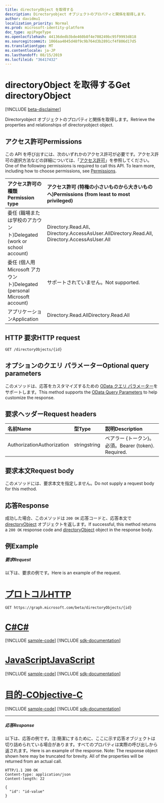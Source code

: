 ```yaml
---
title: directoryObject を取得する
description: Directoryobject オブジェクトのプロパティと関係を取得します。
author: davidmu1
localization_priority: Normal
ms.prod: microsoft-identity-platform
doc_type: apiPageType
ms.openlocfilehash: 44136dedb3bde460b8f4e708249bc95f9993d818
ms.sourcegitcommit: 1066aa4045d48f9c9b764d3b2891cf4f806d17d5
ms.translationtype: MT
ms.contentlocale: ja-JP
ms.lasthandoff: 08/15/2019
ms.locfileid: "36417432"
---
```

# <a name="get-directoryobject"></a><span data-ttu-id="554f3-103">directoryObject を取得する</span><span class="sxs-lookup"><span data-stu-id="554f3-103">Get directoryObject</span></span>

[!INCLUDE [beta-disclaimer](../../includes/beta-disclaimer.md)]

<span data-ttu-id="554f3-104">Directoryobject オブジェクトのプロパティと関係を取得します。</span><span class="sxs-lookup"><span data-stu-id="554f3-104">Retrieve the properties and relationships of directoryobject object.</span></span>
## <a name="permissions"></a><span data-ttu-id="554f3-105">アクセス許可</span><span class="sxs-lookup"><span data-stu-id="554f3-105">Permissions</span></span>
<span data-ttu-id="554f3-p101">この API を呼び出すには、次のいずれかのアクセス許可が必要です。アクセス許可の選択方法などの詳細については、「[アクセス許可](/graph/permissions-reference)」を参照してください。</span><span class="sxs-lookup"><span data-stu-id="554f3-p101">One of the following permissions is required to call this API. To learn more, including how to choose permissions, see [Permissions](/graph/permissions-reference).</span></span>

|<span data-ttu-id="554f3-108">アクセス許可の種類</span><span class="sxs-lookup"><span data-stu-id="554f3-108">Permission type</span></span>      | <span data-ttu-id="554f3-109">アクセス許可 (特権の小さいものから大きいものへ)</span><span class="sxs-lookup"><span data-stu-id="554f3-109">Permissions (from least to most privileged)</span></span>              |
|:--------------------|:---------------------------------------------------------|
|<span data-ttu-id="554f3-110">委任 (職場または学校のアカウント)</span><span class="sxs-lookup"><span data-stu-id="554f3-110">Delegated (work or school account)</span></span> | <span data-ttu-id="554f3-111">Directory.Read.All、Directory.AccessAsUser.All</span><span class="sxs-lookup"><span data-stu-id="554f3-111">Directory.Read.All, Directory.AccessAsUser.All</span></span>    |
|<span data-ttu-id="554f3-112">委任 (個人用 Microsoft アカウント)</span><span class="sxs-lookup"><span data-stu-id="554f3-112">Delegated (personal Microsoft account)</span></span> | <span data-ttu-id="554f3-113">サポートされていません。</span><span class="sxs-lookup"><span data-stu-id="554f3-113">Not supported.</span></span>    |
|<span data-ttu-id="554f3-114">アプリケーション</span><span class="sxs-lookup"><span data-stu-id="554f3-114">Application</span></span> | <span data-ttu-id="554f3-115">Directory.Read.All</span><span class="sxs-lookup"><span data-stu-id="554f3-115">Directory.Read.All</span></span> |

## <a name="http-request"></a><span data-ttu-id="554f3-116">HTTP 要求</span><span class="sxs-lookup"><span data-stu-id="554f3-116">HTTP request</span></span>
<!-- { "blockType": "ignored" } -->
```http
GET /directoryObjects/{id}
```
## <a name="optional-query-parameters"></a><span data-ttu-id="554f3-117">オプションのクエリ パラメーター</span><span class="sxs-lookup"><span data-stu-id="554f3-117">Optional query parameters</span></span>
<span data-ttu-id="554f3-118">このメソッドは、応答をカスタマイズするための [OData クエリ パラメーター](https://developer.microsoft.com/graph/docs/concepts/query_parameters)をサポートします。</span><span class="sxs-lookup"><span data-stu-id="554f3-118">This method supports the [OData Query Parameters](https://developer.microsoft.com/graph/docs/concepts/query_parameters) to help customize the response.</span></span>
## <a name="request-headers"></a><span data-ttu-id="554f3-119">要求ヘッダー</span><span class="sxs-lookup"><span data-stu-id="554f3-119">Request headers</span></span>
| <span data-ttu-id="554f3-120">名前</span><span class="sxs-lookup"><span data-stu-id="554f3-120">Name</span></span>       | <span data-ttu-id="554f3-121">型</span><span class="sxs-lookup"><span data-stu-id="554f3-121">Type</span></span> | <span data-ttu-id="554f3-122">説明</span><span class="sxs-lookup"><span data-stu-id="554f3-122">Description</span></span>|
|:-----------|:------|:----------|
| <span data-ttu-id="554f3-123">Authorization</span><span class="sxs-lookup"><span data-stu-id="554f3-123">Authorization</span></span>  | <span data-ttu-id="554f3-124">string</span><span class="sxs-lookup"><span data-stu-id="554f3-124">string</span></span>  | <span data-ttu-id="554f3-p102">ベアラー {トークン}。必須。</span><span class="sxs-lookup"><span data-stu-id="554f3-p102">Bearer {token}. Required.</span></span> |

## <a name="request-body"></a><span data-ttu-id="554f3-127">要求本文</span><span class="sxs-lookup"><span data-stu-id="554f3-127">Request body</span></span>
<span data-ttu-id="554f3-128">このメソッドには、要求本文を指定しません。</span><span class="sxs-lookup"><span data-stu-id="554f3-128">Do not supply a request body for this method.</span></span>

## <a name="response"></a><span data-ttu-id="554f3-129">応答</span><span class="sxs-lookup"><span data-stu-id="554f3-129">Response</span></span>

<span data-ttu-id="554f3-130">成功した場合、このメソッドは `200 OK` 応答コードと、応答本文で [directoryObject](../resources/directoryobject.md) オブジェクトを返します。</span><span class="sxs-lookup"><span data-stu-id="554f3-130">If successful, this method returns a `200 OK` response code and [directoryObject](../resources/directoryobject.md) object in the response body.</span></span>
## <a name="example"></a><span data-ttu-id="554f3-131">例</span><span class="sxs-lookup"><span data-stu-id="554f3-131">Example</span></span>
##### <a name="request"></a><span data-ttu-id="554f3-132">要求</span><span class="sxs-lookup"><span data-stu-id="554f3-132">Request</span></span>
<span data-ttu-id="554f3-133">以下は、要求の例です。</span><span class="sxs-lookup"><span data-stu-id="554f3-133">Here is an example of the request.</span></span>

# <a name="httptabhttp"></a>[<span data-ttu-id="554f3-134">プロトコル</span><span class="sxs-lookup"><span data-stu-id="554f3-134">HTTP</span></span>](#tab/http)
<!-- {
  "blockType": "request",
  "name": "get_directoryobject"
}-->
```http
GET https://graph.microsoft.com/beta/directoryObjects/{id}
```
# <a name="ctabcsharp"></a>[<span data-ttu-id="554f3-135">C#</span><span class="sxs-lookup"><span data-stu-id="554f3-135">C#</span></span>](#tab/csharp)
[!INCLUDE [sample-code](../includes/snippets/csharp/get-directoryobject-csharp-snippets.md)]
[!INCLUDE [sdk-documentation](../includes/snippets/snippets-sdk-documentation-link.md)]

# <a name="javascripttabjavascript"></a>[<span data-ttu-id="554f3-136">JavaScript</span><span class="sxs-lookup"><span data-stu-id="554f3-136">JavaScript</span></span>](#tab/javascript)
[!INCLUDE [sample-code](../includes/snippets/javascript/get-directoryobject-javascript-snippets.md)]
[!INCLUDE [sdk-documentation](../includes/snippets/snippets-sdk-documentation-link.md)]

# <a name="objective-ctabobjc"></a>[<span data-ttu-id="554f3-137">目的-C</span><span class="sxs-lookup"><span data-stu-id="554f3-137">Objective-C</span></span>](#tab/objc)
[!INCLUDE [sample-code](../includes/snippets/objc/get-directoryobject-objc-snippets.md)]
[!INCLUDE [sdk-documentation](../includes/snippets/snippets-sdk-documentation-link.md)]

---

##### <a name="response"></a><span data-ttu-id="554f3-138">応答</span><span class="sxs-lookup"><span data-stu-id="554f3-138">Response</span></span>
<span data-ttu-id="554f3-p103">以下は、応答の例です。注:簡潔にするために、ここに示す応答オブジェクトは切り詰められている場合があります。すべてのプロパティは実際の呼び出しから返されます。</span><span class="sxs-lookup"><span data-stu-id="554f3-p103">Here is an example of the response. Note: The response object shown here may be truncated for brevity. All of the properties will be returned from an actual call.</span></span>
<!-- {
  "blockType": "response",
  "truncated": true,
  "@odata.type": "microsoft.graph.directoryObject"
} -->
```http
HTTP/1.1 200 OK
Content-type: application/json
Content-length: 22

{
  "id": "id-value"
}
```

<!-- uuid: 8fcb5dbc-d5aa-4681-8e31-b001d5168d79
2015-10-25 14:57:30 UTC -->
<!--
{
  "type": "#page.annotation",
  "description": "Get directoryObject",
  "keywords": "",
  "section": "documentation",
  "tocPath": "",
  "suppressions": [
  ]
}
-->
